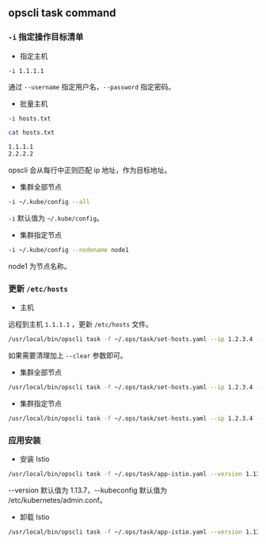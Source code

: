 ## opscli task command

### `-i` 指定操作目标清单

- 指定主机

`-i 1.1.1.1`

通过 `--username` 指定用户名，`--password` 指定密码。

- 批量主机

`-i hosts.txt`

```bash
cat hosts.txt

1.1.1.1
2.2.2.2
```

opscli 会从每行中正则匹配 ip 地址，作为目标地址。

- 集群全部节点

```bash
-i ~/.kube/config --all
```

`-i` 默认值为 `~/.kube/config`。

- 集群指定节点

```bash
-i ~/.kube/config --nodename node1
```

node1 为节点名称。

### 更新 `/etc/hosts`

- 主机

远程到主机 `1.1.1.1` ，更新 `/etc/hosts` 文件。

```bash
/usr/local/bin/opscli task -f ~/.ops/task/set-hosts.yaml --ip 1.2.3.4 --domain test.com --i 1.1.1.1 --port 2222 --username root
```

如果需要清理加上 `--clear` 参数即可。

- 集群全部节点

```bash
/usr/local/bin/opscli task -f ~/.ops/task/set-hosts.yaml --ip 1.2.3.4 --domain test.com --i ~/.kube/config --all
```

- 集群指定节点

```bash
/usr/local/bin/opscli task -f ~/.ops/task/set-hosts.yaml --ip 1.2.3.4 --domain test.com --i ~/.kube/config --nodename node1
```

### 应用安装

- 安装 Istio

```bash
/usr/local/bin/opscli task -f ~/.ops/task/app-istio.yaml --version 1.13.7 --kubeconfig /etc/kubernetes/admin.conf
```

--version 默认值为 1.13.7，--kubeconfig 默认值为 /etc/kubernetes/admin.conf。

- 卸载 Istio

```bash
/usr/local/bin/opscli task -f ~/.ops/task/app-istio.yaml --version 1.13.7 --kubeconfig /etc/kubernetes/admin.conf --action delete
```